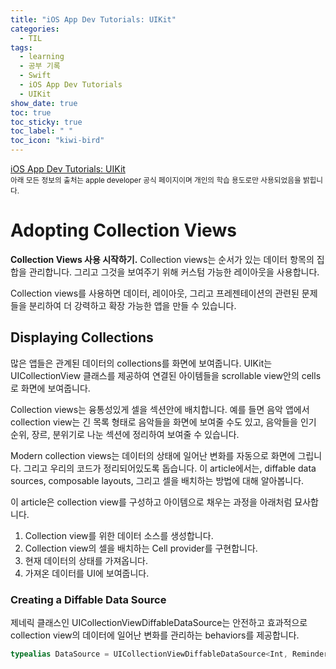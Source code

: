 ```yaml
---
title: "iOS App Dev Tutorials: UIKit"
categories:
  - TIL
tags:
  - learning
  - 공부 기록
  - Swift
  - iOS App Dev Tutorials
  - UIKit
show_date: true
toc: true
toc_sticky: true
toc_label: " "
toc_icon: "kiwi-bird"
---
```


[iOS App Dev Tutorials: UIKit](https://developer.apple.com/tutorials/app-dev-training#uikit-essentials)  
<sub>아래 모든 정보의 출처는 apple developer 공식 페이지이며 개인의 학습 용도로만 사용되었음을 밝힙니다.</sub>  


<!-- # Creating a List View  

## Add a Collection View Controller  

  View controller를 스토리보드에 추가해주어 'Today'앱 만들기를 시작해 봅니다.  
  View controllers는 views와 데이터 모델 사이에서 다리 역할을 합니다. 각각의 view controller는 하나의 view 계층을 관리하고, content를 views에 업데이트하고, UI에서 events에 반응하는 역할을 합니다.  

  Interface Builder를 사용하여 collection view controller를 생성합니다. Collection view는 그리드, 행, 열, 테이블의 형태로 cells를 보여줄 수 있습니다.

   -->

# Adopting Collection Views

  **Collection Views 사용 시작하기.**
  Collection views는 순서가 있는 데이터 항목의 집합을 관리합니다. 그리고 그것을 보여주기 위해 커스텀 가능한 레이아웃을 사용합니다.  

  Collection views를 사용하면 데이터, 레이아웃, 그리고 프레젠테이션의 관련된 문제들을 분리하여 더 강력하고 확장 가능한 앱을 만들 수 있습니다.

## Displaying Collections  

  많은 앱들은 관계된 데이터의 collections를 화면에 보여줍니다. UIKit는 UICollectionView 클래스를 제공하여 연결된 아이템들을 scrollable view안의 cells로 화면에 보여줍니다.  

  Collection views는 융통성있게 셀을 섹션안에 배치합니다. 예를 들면 음악 앱에서 collection view는 긴 목록 형태로 음악들을 화면에 보여줄 수도 있고, 음악들을 인기 순위, 장르, 분위기로 나눈 섹션에 정리하여 보여줄 수 있습니다.  

  Modern collection views는 데이터의 상태에 일어난 변화를 자동으로 화면에 그립니다. 그리고 우리의 코드가 정리되어있도록 돕습니다. 이 article에서는, diffable data sources, composable layouts, 그리고 셀을 배치하는 방법에 대해 알아봅니다.  

  이 article은 collection view를 구성하고 아이템으로 채우는 과정을 아래처럼 묘사합니다.  

  1. Collection view를 위한 데이터 소스를 생성합니다.
  2. Collection view의 셀을 배치하는 Cell provider를 구현합니다.
  3. 현재 데이터의 상태를 가져옵니다.
  4. 가져온 데이터를 UI에 보여줍니다.

### Creating a Diffable Data Source  

  제네릭 클래스인 UICollectionViewDiffableDataSource는 안전하고 효과적으로 collection view의 데이터에 일어난 변화를 관리하는 behaviors를 제공합니다.

  ```swift
  typealias DataSource = UICollectionViewDiffableDataSource<Int, ReminderItem>
  ```
